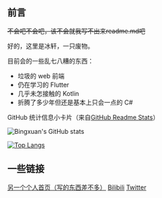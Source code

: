 ## 前言

~~不会吧不会吧，该不会就我写不出来readme.md吧~~

好的，这里是冰轩，一只废物。

目前会的一些乱七八糟的东西：

- 垃圾的 web 前端
- 仍在学习的 Flutter
- 几乎未怎接触的 Kotlin
- 折腾了多少年但还是基本上只会一点的 C#

GitHub 统计信息小卡片（来自[GitHub Readme Stats](https://github.com/anuraghazra/github-readme-stats)）


![Bingxuan's GitHub stats](https://github-readme-stats.vercel.app/api?username=bingxuanbaka)

[![Top Langs](https://github-readme-stats.vercel.app/api/top-langs/?username=bingxuanowo&layout=compact)](https://github.com/anuraghazra/github-readme-stats)

## 一些链接

[另一个个人首页（写的东西差不多）](https://www.bingxuan.org)   [Bilibili](https://space.bilibili.com/286707275)   [Twitter](https://twitter.com/bingxuanbaka)
